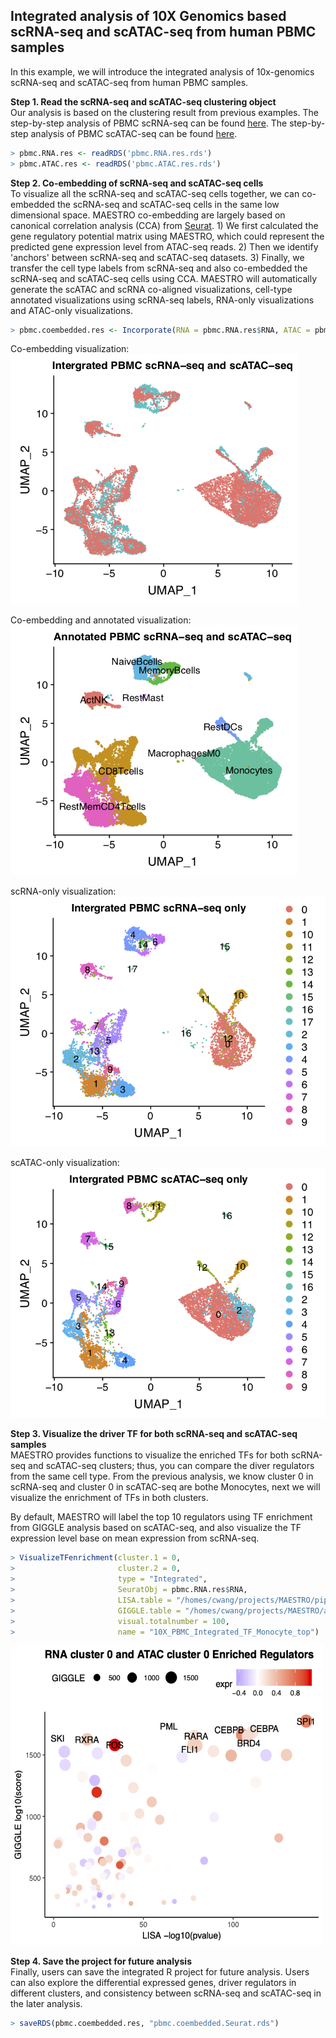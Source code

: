 ## Integrated analysis of 10X  Genomics based scRNA-seq and scATAC-seq from human PBMC samples

In this example, we will introduce the integrated analysis of 10x-genomics scRNA-seq and scATAC-seq from human PBMC samples. 

**Step 1. Read the scRNA-seq and scATAC-seq clustering object**     
Our analysis is based on the clustering result from previous examples. The step-by-step analysis of PBMC scRNA-seq can be found [here](https://github.com/chenfeiwang/MAESTRO/blob/master/example/RNA_infrastructure_10x/RNA_infrastructure_10x.md). The step-by-step analysis of PBMC scATAC-seq can be found [here](https://github.com/chenfeiwang/MAESTRO/blob/master/example/ATAC_infrastructure_10x/ATAC_infrastructure_10x.md).

```R
> pbmc.RNA.res <- readRDS('pbmc.RNA.res.rds')
> pbmc.ATAC.res <- readRDS('pbmc.ATAC.res.rds')
```
**Step 2. Co-embedding of scRNA-seq and scATAC-seq cells**     
To visualize all the scRNA-seq and scATAC-seq cells together, we can co-embedded the scRNA-seq and scATAC-seq cells in the same low dimensional space. MAESTRO co-embedding are largely based on canonical correlation analysis (CCA) from [Seurat](https://satijalab.org/seurat/v3.0/atacseq_integration_vignette.html). 1) We first calculated the gene regulatory potential matrix using MAESTRO, which could represent the predicted gene expression level from ATAC-seq reads. 2) Then we identify 'anchors' between scRNA-seq and scATAC-seq datasets. 3) Finally, we transfer the cell type labels from scRNA-seq and also co-embedded the scRNA-seq and scATAC-seq cells using CCA. MAESTRO will automatically generate the scATAC and scRNA co-aligned visualizations, cell-type annotated visualizations using scRNA-seq labels, RNA-only visualizations and ATAC-only visualizations.

```R
> pbmc.coembedded.res <- Incorporate(RNA = pbmc.RNA.res$RNA, ATAC = pbmc.ATAC.res$ATAC, project = "PBMC.coembedded")
```

Co-embedding visualization:     
<img src="./PBMC.coembedded_source.png" width="460" height="400" /> 

Co-embedding and annotated visualization:     
<img src="./PBMC.coembedded_annotated.png" width="460" height="400" /> 

scRNA-only visualization:       
<img src="./PBMC.coembedded_RNAonly.png" width="530" height="400" /> 

scATAC-only visualization:      
<img src="./PBMC.coembedded_ATAConly.png" width="530" height="400" /> 

**Step 3. Visualize the driver TF for both scRNA-seq and scATAC-seq samples**      
MAESTRO provides functions to visualize the enriched TFs for both scRNA-seq and scATAC-seq clusters; thus, you can compare the diver regulators from the same cell type. From the previous analysis, we know cluster 0 in scRNA-seq and cluster 0 in scATAC-seq are bothe Monocytes, next we will visualize the enrichment of TFs in both clusters.

By default, MAESTRO will label the top 10 regulators using TF enrichment from GIGGLE analysis based on scATAC-seq, and also visualize the TF expression level base on mean expression from scRNA-seq. 
```R
> VisualizeTFenrichment(cluster.1 = 0,
>                       cluster.2 = 0,
>                       type = "Integrated", 
>                       SeuratObj = pbmc.RNA.res$RNA, 
>                       LISA.table = "/homes/cwang/projects/MAESTRO/pipeline/example.pbmc.RNA/10X_PBMC_8K_TF_lisa.txt",
>                       GIGGLE.table = "/homes/cwang/projects/MAESTRO/analysis/ATAC/cluster/MAESTRO/10X_PBMC_MAESTRO_TF_giggle.txt",
>                       visual.totalnumber = 100, 
>                       name = "10X_PBMC_Integrated_TF_Monocyte_top")  

```

<img src="./PBMC.coembedded_TF_Monocyte.png" width="500" height="480" /> 

**Step 4. Save the project for future analysis**     
Finally, users can save the integrated R project for future analysis. Users can also explore the differential expressed genes, driver regulators in different clusters, and consistency between scRNA-seq and scATAC-seq in the later analysis.
```R
> saveRDS(pbmc.coembedded.res, "pbmc.coembedded.Seurat.rds")
```



















